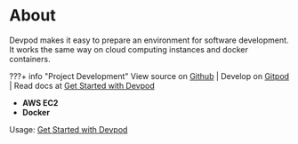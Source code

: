 # About

Devpod makes it easy to prepare an environment for software development.  
It works the same way on cloud computing instances and docker containers.

???+ info "Project Development"
     View source on [Github](https://github.com/yairdar/devpod)
     | Develop on [Gitpod](https://gitpod.io/#https://github.com/yairdar/devpod)
     | Read docs at [Get Started with Devpod](./devpod-get-env-ready.md)

- **AWS EC2**
- **Docker**  

Usage: [Get Started with Devpod](./devpod-get-env-ready.md)